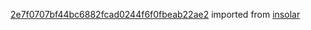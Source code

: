 [2e7f0707bf44bc6882fcad0244f6f0fbeab22ae2](https://github.com/insolar/insolar/commit/2e7f0707bf44bc6882fcad0244f6f0fbeab22ae2) imported from [insolar](https://github.com/insolar/insolar)
